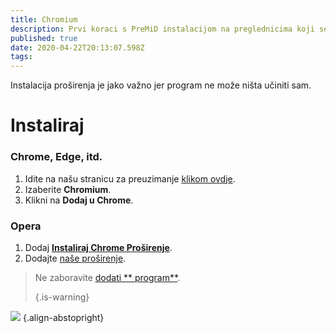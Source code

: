 ```yaml
---
title: Chromium
description: Prvi koraci s PreMiD instalacijom na preglednicima koji se temelje na Chromiumu
published: true
date: 2020-04-22T20:13:07.598Z
tags:
---
```


Instalacija proširenja je jako važno jer program ne može ništa učiniti sam.

# Instaliraj
### Chrome, Edge, itd.
1. Idite na našu stranicu za preuzimanje [klikom ovdje](https://premid.app/downloads).
2. Izaberite **Chromium**.
3. Klikni na **Dodaj u Chrome**.

### Opera
1. Dodaj **[Instaliraj Chrome Proširenje](https://addons.opera.com/en/extensions/details/install-chrome-extensions/)**.
2. Dodajte [naše proširenje](https://premid.app/downloads).

> Ne zaboravite [ dodati ** program**](/install). 
> 
> {.is-warning}

![](https://img.icons8.com/color/2x/chrome.png) {.align-abstopright}